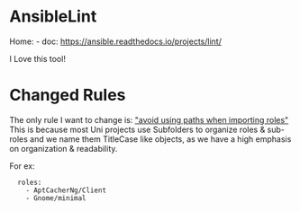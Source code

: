 # AnsibleLint
Home: - doc: https://ansible.readthedocs.io/projects/lint/

I Love this tool!

# Changed Rules
The only rule I want to change is: ["avoid using paths when importing roles"](https://ansible.readthedocs.io/projects/lint/rules/role-name/) This is because most Uni projects use Subfolders to organize roles & sub-roles and we name them TitleCase like objects, as we have a high emphasis on organization & readability.

For ex:
```
  roles:
    - AptCacherNg/Client
    - Gnome/minimal
```
